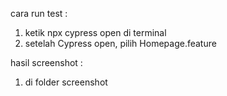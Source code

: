 cara run test : 
1. ketik npx cypress open di terminal
2. setelah Cypress open, pilih Homepage.feature

hasil screenshot : 
1. di folder screenshot